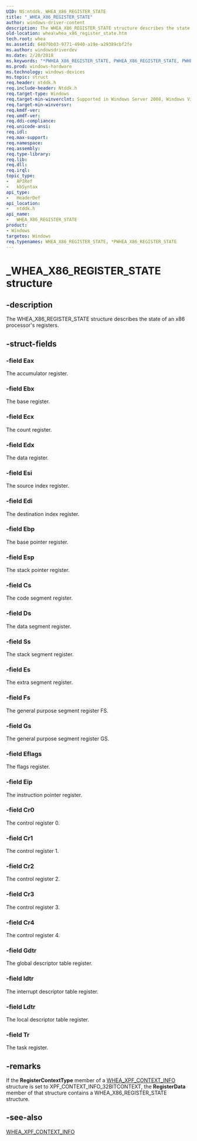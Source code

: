 ```yaml
---
UID: NS:ntddk._WHEA_X86_REGISTER_STATE
title: "_WHEA_X86_REGISTER_STATE"
author: windows-driver-content
description: The WHEA_X86_REGISTER_STATE structure describes the state of an x86 processor's registers.
old-location: whea\whea_x86_register_state.htm
tech.root: whea
ms.assetid: 64079b03-9771-4940-a19e-a29389cbf2fe
ms.author: windowsdriverdev
ms.date: 2/20/2018
ms.keywords: "*PWHEA_X86_REGISTER_STATE, PWHEA_X86_REGISTER_STATE, PWHEA_X86_REGISTER_STATE structure pointer [WHEA Drivers and Applications], WHEA_X86_REGISTER_STATE, WHEA_X86_REGISTER_STATE structure [WHEA Drivers and Applications], _WHEA_X86_REGISTER_STATE, ntddk/PWHEA_X86_REGISTER_STATE, ntddk/WHEA_X86_REGISTER_STATE, whea.whea_x86_register_state, whearef_330404b2-bd6e-4220-97c6-8bacc803eb78.xml"
ms.prod: windows-hardware
ms.technology: windows-devices
ms.topic: struct
req.header: ntddk.h
req.include-header: Ntddk.h
req.target-type: Windows
req.target-min-winverclnt: Supported in Windows Server 2008, Windows Vista SP1, and later versions of Windows.
req.target-min-winversvr: 
req.kmdf-ver: 
req.umdf-ver: 
req.ddi-compliance: 
req.unicode-ansi: 
req.idl: 
req.max-support: 
req.namespace: 
req.assembly: 
req.type-library: 
req.lib: 
req.dll: 
req.irql: 
topic_type:
-	APIRef
-	kbSyntax
api_type:
-	HeaderDef
api_location:
-	ntddk.h
api_name:
-	WHEA_X86_REGISTER_STATE
product:
- Windows
targetos: Windows
req.typenames: WHEA_X86_REGISTER_STATE, *PWHEA_X86_REGISTER_STATE
---
```


# _WHEA_X86_REGISTER_STATE structure


## -description


The WHEA_X86_REGISTER_STATE structure describes the state of an x86 processor's registers.


## -struct-fields




### -field Eax

The accumulator register.


### -field Ebx

The base register.


### -field Ecx

The count register.


### -field Edx

The data register.


### -field Esi

The source index register.


### -field Edi

The destination index register.


### -field Ebp

The base pointer register.


### -field Esp

The stack pointer register.


### -field Cs

The code segment register.


### -field Ds

The data segment register.


### -field Ss

The stack segment register.


### -field Es

The extra segment register.


### -field Fs

The general purpose segment register FS.


### -field Gs

The general purpose segment register GS.


### -field Eflags

The flags register.


### -field Eip

The instruction pointer register.


### -field Cr0

The control register 0.


### -field Cr1

The control register 1.


### -field Cr2

The control register 2.


### -field Cr3

The control register 3.


### -field Cr4

The control register 4.


### -field Gdtr

The global descriptor table register.


### -field Idtr

The interrupt descriptor table register.


### -field Ldtr

The local descriptor table register.


### -field Tr

The task register.


## -remarks



If the <b>RegisterContextType</b> member of a <a href="https://msdn.microsoft.com/library/windows/hardware/ff560647">WHEA_XPF_CONTEXT_INFO</a> structure is set to XPF_CONTEXT_INFO_32BITCONTEXT, the <b>RegisterData</b> member of that structure contains a WHEA_X86_REGISTER_STATE structure.




## -see-also




<a href="https://msdn.microsoft.com/library/windows/hardware/ff560647">WHEA_XPF_CONTEXT_INFO</a>
 

 

